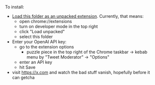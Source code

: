 To install:
- [Load this folder as an unpacked extension](https://support.google.com/chrome/a/answer/2714278?hl=en#:~:text=Test%20the%20app%20or%20extension). Currently, that means:
  - open chrome://extensions
  - turn on developer mode in the top right
  - click "Load unpacked"
  - select this folder
- Enter your OpenAI API key:
  - go to the extension options
    - puzzle piece in the top right of the Chrome taskbar -> kebab menu by "Tweet Moderator" -> "Options"
  - enter an API key
  - hit Save
- visit https://x.com and watch the bad stuff vanish, hopefully before it can getcha
